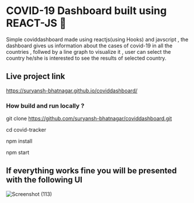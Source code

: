 # COVID-19 Dashboard built using REACT-JS 🎉

Simple coviddashboard made using reactjs(using Hooks) and javscript , the dashboard gives us information about the cases of covid-19 in all the countries , follwed by a line graph to visualize it , user can select the country he/she is interested to see the results of selected country.

## Live project link
https://suryansh-bhatnagar.github.io/coviddashboard/



### How build and run locally ?

git clone https://github.com/suryansh-bhatnagar/coviddashboard.git

cd covid-tracker

npm install

npm start


## If everything works fine you will be presented with the following UI
![Screenshot (113)](https://user-images.githubusercontent.com/90460257/159302686-53450377-56f4-4e97-9fd1-28613a27dabf.png)

